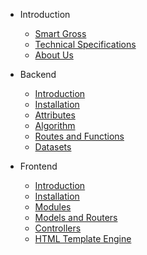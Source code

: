 - Introduction

  - [Smart Gross](quickstart.md)
  - [Technical Specifications](technologies.md)
  - [About Us](about_us.md)

- Backend

  - [Introduction](backend_introduction.md)
  - [Installation](backend_installation.md)
  - [Attributes](attributes.md)
  - [Algorithm](algorithm.md)
  - [Routes and Functions](backend_routesFunctions.md)
  - [Datasets](backend_dataset.md)

- Frontend

  - [Introduction](frontend_introduction.md)
  - [Installation](frontend_installation.md)
  - [Modules](frontend_modules.md)
  - [Models and Routers](frontend_models_and_routers.md)
  - [Controllers](frontend_controllers.md)
  - [HTML Template Engine](frontend_templating.md)
